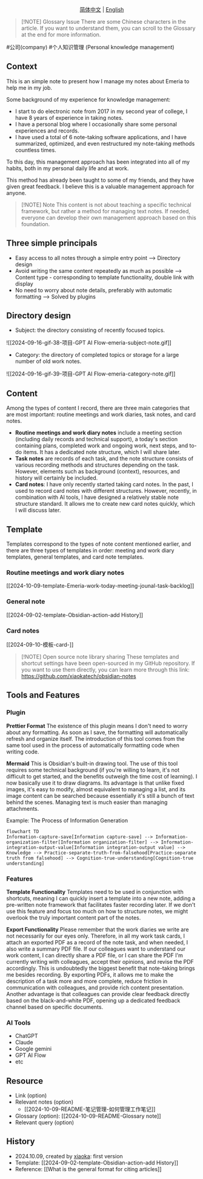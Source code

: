 <p align="center">
  <a href="https://github.com/xiaokatech/obsidian-notes/blob/master/2024-10-09-README-%E7%AC%94%E8%AE%B0%E7%AE%A1%E7%90%86-%E5%A6%82%E4%BD%95%E7%AE%A1%E7%90%86%E5%B7%A5%E4%BD%9C%E7%AC%94%E8%AE%B0%EF%BC%9F.md">简体中文</a> |
  <a href="https://github.com/xiaokatech/obsidian-notes/blob/master/2024-10-09-README-Note%20management-How%20to%20manage%20work%20notes%20%3F.md">English</a>
</p>

> [!NOTE] Glossary Issue
> There are some Chinese characters in the article. If you want to understand them, you can scroll to the Glossary at the end for more information.

#公司(company) #个人知识管理 (Personal knowledge management)

## Context

This is an simple note to present how I manage my notes about Emeria to help me in my job.

Some background of my experience for knowledge management:

- I start to do electronic note from 2017 in my second year of college, I have 8 years of experience in taking notes.
- I have a personal blog where I occasionally share some personal experiences and records.
- I have used a total of 6 note-taking software applications, and I have summarized, optimized, and even restructured my note-taking methods countless times.

To this day, this management approach has been integrated into all of my habits, both in my personal daily life and at work.

This method has already been taught to some of my friends, and they have given great feedback. I believe this is a valuable management approach for anyone.

> [!NOTE] Note
> This content is not about teaching a specific technical framework, but rather a method for managing text notes. If needed, everyone can develop their own management approach based on this foundation.

## Three simple principals

- Easy access to all notes through a simple entry point --> Directory design
- Avoid writing the same content repeatedly as much as possible --> Content type - corresponding to template functionality, double link with display
- No need to worry about note details, preferably with automatic formatting --> Solved by plugins

## Directory design

- Subject: the directory consisting of recently focused topics.

![[2024-09-16-gif-38-项目-GPT AI Flow-emeria-subject-note.gif]]

- Category: the directory of completed topics or storage for a large number of old work notes.

![[2024-09-16-gif-39-项目-GPT AI Flow-emeria-category-note.gif]]

## Content

Among the types of content I record, there are three main categories that are most important: routine meetings and work diaries, task notes, and card notes.

- **Routine meetings and work diary notes** include a meeting section (including daily records and technical support), a today's section containing plans, completed work and ongoing work, next steps, and to-do items. It has a dedicated note structure, which I will share later.
- **Task notes** are records of each task, and the note structure consists of various recording methods and structures depending on the task. However, elements such as background (context), resources, and history will certainly be included.
- **Card notes**: I have only recently started taking card notes. In the past, I used to record card notes with different structures. However, recently, in combination with AI tools, I have designed a relatively stable note structure standard. It allows me to create new card notes quickly, which I will discuss later.

## Template

Templates correspond to the types of note content mentioned earlier, and there are three types of templates in order: meeting and work diary templates, general templates, and card note templates.

### Routine meetings and work diary notes

[[2024-10-09-template-Emeria-work-today-meeting-jounal-task-backlog]]

### General note

[[2024-09-02-template-Obsidian-action-add History]]

### Card notes

[[2024-09-10-模板-card-<subject>]]

> [!NOTE] Open source note library sharing
> These templates and shortcut settings have been open-sourced in my GitHub repository. If you want to use them directly, you can learn more through this link: https://github.com/xiaokatech/obsidian-notes

## Tools and Features

### Plugin

**Prettier Format**
The existence of this plugin means I don't need to worry about any formatting. As soon as I save, the formatting will automatically refresh and organize itself. The introduction of this tool comes from the same tool used in the process of automatically formatting code when writing code.

**Mermaid**
This is Obsidian's built-in drawing tool. The use of this tool requires some technical background (if you're willing to learn, it's not difficult to get started, and the benefits outweigh the time cost of learning). I now basically use it to draw diagrams. Its advantage is that unlike fixed images, it's easy to modify, almost equivalent to managing a list, and its image content can be searched because essentially it's still a bunch of text behind the scenes. Managing text is much easier than managing attachments.

Example: The Process of Information Generation

```mermaid
flowchart TD
Information-capture-save[Information capture-save] --> Information-organization-filter[Information organization-filter] --> Information-integration-output-value[Information integration-output value] --> Knowledge --> Practice-separate-truth-from-falsehood[Practice-separate truth from falsehood] --> Cognition-true-understanding[Cognition-true understanding]
```

### Features

**Template Functionality**
Templates need to be used in conjunction with shortcuts, meaning I can quickly insert a template into a new note, adding a pre-written note framework that facilitates faster recording later. If we don't use this feature and focus too much on how to structure notes, we might overlook the truly important content part of the notes.

**Export Functionality**
Please remember that the work diaries we write are not necessarily for our eyes only. Therefore, in all my work task cards, I attach an exported PDF as a record of the note task, and when needed, I also write a summary PDF file. If our colleagues want to understand our work content, I can directly share a PDF file, or I can share the PDF I'm currently writing with colleagues, accept their opinions, and revise the PDF accordingly.
This is undoubtedly the biggest benefit that note-taking brings me besides recording. By exporting PDFs, it allows me to make the description of a task more and more complete, reduce friction in communication with colleagues, and provide rich content presentation.
Another advantage is that colleagues can provide clear feedback directly based on the black-and-white PDF, opening up a dedicated feedback channel based on specific documents.

### AI Tools

- ChatGPT
- Claude
- Google gemini
- GPT AI Flow
- etc

## Resource

- Link (option)
- Relevant notes (option)
    - [[2024-10-09-README-笔记管理-如何管理工作笔记]]
- Glossary (option): [[2024-10-09-README-Glossary note]]
- Relevant query (option)

## History

- 2024.10.09, created by [xiaoka](https://www.xiaokaup.com/): first version
- Template: [[2024-09-02-template-Obsidian-action-add History]]
- Reference: [[What is the general format for citing articles]]
